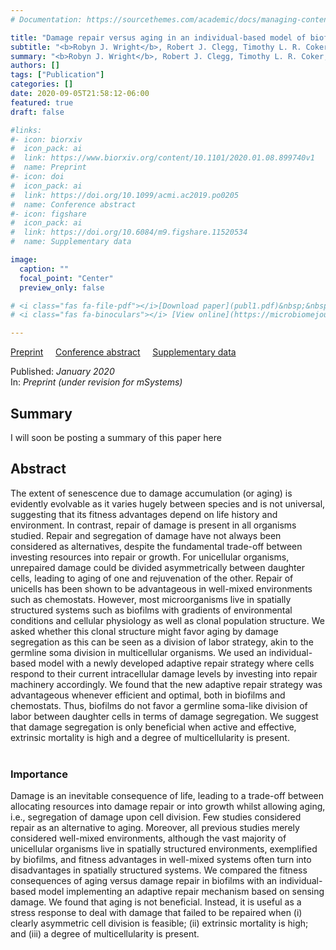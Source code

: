 ```yaml
---
# Documentation: https://sourcethemes.com/academic/docs/managing-content/

title: "Damage repair versus aging in an individual-based model of biofilms"
subtitle: "<b>Robyn J. Wright</b>, Robert J. Clegg, Timothy L. R. Coker, Jan-Ulrich Kreft"
summary: "<b>Robyn J. Wright</b>, Robert J. Clegg, Timothy L. R. Coker, Jan-Ulrich Kreft (2020) _Preprint_"
authors: []
tags: ["Publication"]
categories: []
date: 2020-09-05T21:58:12-06:00
featured: true
draft: false

#links: 
#- icon: biorxiv
#  icon_pack: ai
#  link: https://www.biorxiv.org/content/10.1101/2020.01.08.899740v1
#  name: Preprint
#- icon: doi
#  icon_pack: ai
#  link: https://doi.org/10.1099/acmi.ac2019.po0205
#  name: Conference abstract
#- icon: figshare
#  icon_pack: ai
#  link: https://doi.org/10.6084/m9.figshare.11520534
#  name: Supplementary data

image:
  caption: ""
  focal_point: "Center"
  preview_only: false

# <i class="fas fa-file-pdf"></i>[Download paper](publ1.pdf)&nbsp;&nbsp;&nbsp;&nbsp;
# <i class="fas fa-binoculars"></i> [View online](https://microbiomejournal.biomedcentral.com/articles/10.1186/s40168-019-0702-x)&nbsp;&nbsp;&nbsp;&nbsp;

---
```

<i class="ai ai-biorxiv-square"></i> [Preprint](https://www.biorxiv.org/content/10.1101/2020.01.08.899740v1)&nbsp;&nbsp;&nbsp;&nbsp;
<i class="ai ai-doi-square"></i> [Conference abstract](https://doi.org/10.1099/acmi.ac2019.po0205)&nbsp;&nbsp;&nbsp;&nbsp;
<i class="ai ai-figshare-square"></i> [Supplementary data](https://doi.org/10.6084/m9.figshare.11520534)&nbsp;&nbsp;&nbsp;&nbsp;


Published: _January 2020_
</br>
In: _Preprint (under revision for mSystems)_

<h2>Summary</h2>
I will soon be posting a summary of this paper here

<h2>Abstract</h2>
The extent of senescence due to damage accumulation (or aging) is evidently evolvable as it varies hugely between species and is not universal, suggesting that its fitness advantages depend on life history and environment. In contrast, repair of damage is present in all organisms studied. Repair and segregation of damage have not always been considered as alternatives, despite the fundamental trade-off between investing resources into repair or growth. For unicellular organisms, unrepaired damage could be divided asymmetrically between daughter cells, leading to aging of one and rejuvenation of the other. Repair of unicells has been shown to be advantageous in well-mixed environments such as chemostats. However, most microorganisms live in spatially structured systems such as biofilms with gradients of environmental conditions and cellular physiology as well as clonal population structure. We asked whether this clonal structure might favor aging by damage segregation as this can be seen as a division of labor strategy, akin to the germline soma division in multicellular organisms. We used an individual-based model with a newly developed adaptive repair strategy where cells respond to their current intracellular damage levels by investing into repair machinery accordingly. We found that the new adaptive repair strategy was advantageous whenever efficient and optimal, both in biofilms and chemostats. Thus, biofilms do not favor a germline soma-like division of labor between daughter cells in terms of damage segregation. We suggest that damage segregation is only beneficial when active and effective, extrinsic mortality is high and a degree of multicellularity is present.</br></br>

<h3>Importance</h3>
Damage is an inevitable consequence of life, leading to a trade-off between allocating resources into damage repair or into growth whilst allowing aging, i.e., segregation of damage upon cell division. Few studies considered repair as an alternative to aging. Moreover, all previous studies merely considered well-mixed environments, although the vast majority of unicellular organisms live in spatially structured environments, exemplified by biofilms, and fitness advantages in well-mixed systems often turn into disadvantages in spatially structured systems. We compared the fitness consequences of aging versus damage repair in biofilms with an individual-based model implementing an adaptive repair mechanism based on sensing damage. We found that aging is not beneficial. Instead, it is useful as a stress response to deal with damage that failed to be repaired when (i) clearly asymmetric cell division is feasible; (ii) extrinsic mortality is high; and (iii) a degree of multicellularity is present.